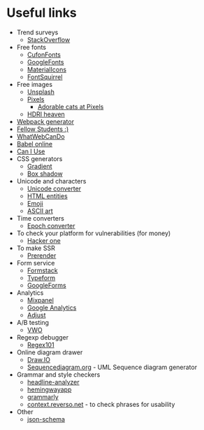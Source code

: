 # Useful links

* Trend surveys
    * [StackOverflow](https://insights.stackoverflow.com/survey/)
* Free fonts
    * [CufonFonts](https://www.cufonfonts.com/)
    * [GoogleFonts](https://fonts.google.com/)
    * [MaterialIcons](https://material.io/icons/)
    * [FontSquirrel](https://www.fontsquirrel.com/)
* Free images
    * [Unsplash](https://unsplash.com/)
    * [Pixels](https://www.pexels.com/)
        * [Adorable cats at Pixels](https://www.pexels.com/search/cat/)
    * [HDRI heaven](https://hdrihaven.com/)
* [Webpack generator](http://web.jakoblind.no/webpack-config/)
* [Fellow Students :)](https://github.com/zero-to-mastery)
* [WhatWebCanDo](https://whatwebcando.today)
* [Babel online](https://babeljs.io/en/repl)
* [Can I Use](https://caniuse.com/)
* CSS generators
    * [Gradient](http://www.colorzilla.com/gradient-editor/)
    * [Box shadow](https://css3gen.com/box-shadow/)
* Unicode and characters
    * [Unicode converter](https://r12a.github.io/app-conversion/)
    * [HTML entities](https://dev.w3.org/html5/html-author/charref)
    * [Emoji](https://emojipedia.org/)
    * [ASCII art](https://www.asciiart.eu/)
* Time converters
    * [Epoch converter](https://www.epochconverter.com/)
* To check your platform for vulnerabilities (for money)
    * [Hacker one](https://www.hackerone.com/)
* To make SSR
    * [Prerender](https://prerender.io/)
* Form service
    * [Formstack](https://www.formstack.com)
    * [Typeform](https://www.typeform.com/)
    * [GoogleForms](https://www.google.com/forms/about/)
* Analytics
    * [Mixpanel](https://mixpanel.com)
    * [Google Analytics](https://analytics.google.com/analytics/web/#/)
    * [Adjust](https://www.adjust.com/)
* A/B testing
    * [VWO](https://vwo.com/)
* Regexp debugger
    * [Regex101](https://regex101.com/)
* Online diagram drawer
    * [Draw.IO](https://www.draw.io/)
    * [Sequencediagram.org](http://sequencediagram.org/) - UML Sequence diagram generator
* Grammar and style checkers
    * [headline-analyzer](https://coschedule.com/headline-analyzer)
    * [hemingwayapp](http://www.hemingwayapp.com/)
    * [grammarly](https://app.grammarly.com)
    * [context.reverso.net](https://context.reverso.net) - to check phrases for usability
* Other
    * [json-schema](http://json-schema.org)
